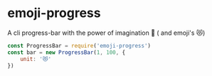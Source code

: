 # emoji-progress
A cli progress-bar with the power of imagination 🌈 (  and emoji's 😻)

```javascript
const ProgressBar = require('emoji-progress')
const bar = new ProgressBar(1, 100, {
    unit: '😻'
})
````
